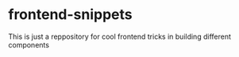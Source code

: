 # frontend-snippets
This is just a reppository for cool frontend tricks in building different components
